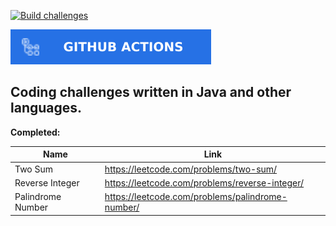 [![Build challenges](https://github.com/octa/challenges/actions/workflows/build.yaml/badge.svg)](https://github.com/octa/challenges/actions/workflows/build.yaml)

![GitHub Actions](images/githubactions.svg)


## Coding challenges written in Java and other languages.

**Completed:**

|Name|Link|
|--------|-----|
|Two Sum|https://leetcode.com/problems/two-sum/|
|Reverse Integer|https://leetcode.com/problems/reverse-integer/|
|Palindrome Number|https://leetcode.com/problems/palindrome-number/|